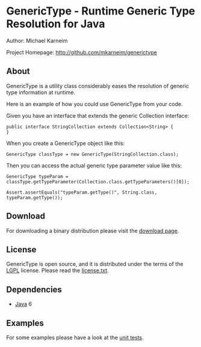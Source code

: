 GenericType -  Runtime Generic Type Resolution for Java
================================================= 

Author: Michael Karneim

Project Homepage: http://github.com/mkarneim/generictype

About
-----

GenericType is a utility class considerably eases the resolution of generic type information at runtime.  


Here is an example of how you could use GenericType from your code.

Given you have an interface that extends the generic Collection<E> interface:

	public interface StringCollection extends Collection<String> {
	}
		
When you create a GenericType object like this:		

	GenericType classType = new GenericType(StringCollection.class);
		
Then you can access the actual generic type parameter value like this:

	GenericType typeParam = classType.getTypeParameter(Collection.class.getTypeParameters()[0]);
				
	Assert.assertEquals("typeParam.getType()", String.class, typeParam.getType());

Download
--------

For downloading a binary distribution please visit the [download page].

License
-------

GenericType is open source, and it is distributed under the terms of the [LGPL] license. 
Please read the [license.txt].

Dependencies
------------

* [Java] 6 

Examples
--------
For some examples please have a look at the [unit tests].


[download page]: http://github.com/mkarneim/generictype/archives/master
[license.txt]: http://github.com/mkarneim/generictype/blob/master/license.txt
[LGPL]: http://github.com/mkarneim/generictype/blob/master/lgpl.txt
[Java]: http://www.oracle.com/technetwork/java/
[unit tests]: http://github.com/mkarneim/generictype/blob/master/src/test/java/org/codefabrics/generictype/GenericTypeTest.java

